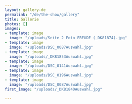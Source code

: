 ```yaml
---
layout: gallery-de
permalink: "/de/the-show/gallery"
title: Gallerie
photos: []
images:
- template: image
  image: "/uploads/Seite 2 Foto FREUDE (_DK81874).jpg"
- template: image
  image: "/uploads/DSC_0087Auswahl.jpg"
- template: image
  image: "/uploads/_DK81853Auswahl.jpg"
- template: image
  image: "/uploads/DSC_0141Auswahl.jpg"
- template: image
  image: "/uploads/DSC_0196Auswahl.jpg"
- template: image
  image: "/uploads/DSC_0087Auswahl.jpg"
first_image: "/uploads/_DK81840Auswahl.jpg"

---
```

